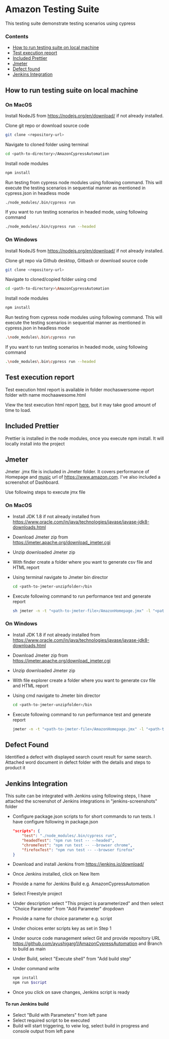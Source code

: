 # Amazon Testing Suite

This testing suite demonstrate testing scenarios using cypress

### Contents

- [How to run testing suite on local machine](#-how-to-run-testing-suite-on-local-machine)
- [Test execution report](#test-execution-report)
- [Included Prettier](#included-prettier)
- [Jmeter](#jmeter)
- [Defect found](#defect-found)
- [Jenkins Integration](#jenkins-integration)

## How to run testing suite on local machine

### On MacOS

Install NodeJS from https://nodejs.org/en/download/ if not already installed.

Clone git repo or download source code

```bash
git clone <repository-url>
```

Navigate to cloned folder using terminal

```bash
cd <path-to-directory>/AmazonCypressAutomation
```

Install node modules

```bash
npm install
```

Run testing from cypress node modules using following command. This will execute the testing scenarios in sequential manner as mentioned in cypress.json in headless mode

```bash
./node_modules/.bin/cypress run
```

If you want to run testing scenarios in headed mode, using following command

```bash
./node_modules/.bin/cypress run --headed
```

### On Windows

Install NodeJS from https://nodejs.org/en/download/ if not already installed.

Clone git repo via Github desktop, Gitbash or download source code

```bash
git clone <repository-url>
```

Navigate to cloned/copied folder using cmd

```bash
cd <path-to-directory>\AmazonCypressAutomation
```

Install node modules

```bash
npm install
```

Run testing from cypress node modules using following command. This will execute the testing scenarios in sequential manner as mentioned in cypress.json in headless mode

```bash
.\node_modules\.bin\cypress run
```

If you want to run testing scenarios in headed mode, using following command

```bash
.\node_modules\.bin\cypress run --headed
```

## Test execution report

Test execution html report is available in folder mochaswersome-report folder with name mochaawesome.html

View the test execution html report <a href="https://htmlpreview.github.io/?https://github.com/ayushigarg1/AmazonCypressAutomation/blob/main/mochawesome-report/mochawesome.html" target="_blank">here</a>, but it may take good amount of time to load.

## Included Prettier

Prettier is installed in the node modules, once you execute npm install. It will locally install into the project

## Jmeter

Jmeter .jmx file is included in Jmeter folder. It covers performance of Homepage and <a href="https://www.amazon.com/music" target="_blank">music</a> url of https://www.amazon.com. I've also included a screenshot of Dashboard.

Use following steps to execute jmx file

### On MacOS

- Install JDK 1.8 if not already installed from https://www.oracle.com/in/java/technologies/javase/javase-jdk8-downloads.html
- Download Jmeter zip from https://jmeter.apache.org/download_jmeter.cgi
- Unzip downloaded Jmeter zip
- With finder create a folder where you want to generate csv file and HTML report
- Using terminal navigate to Jmeter bin director

  ```bash
  cd <path-to-jmeter-unzipfolder>/bin
  ```

- Execute following command to run performance test and generate report

  ```bash
  sh jmeter -n -t "<path-to-jmeter-file>/AmazonHomepage.jmx" -l "<path-to-generate-report>/test1.csv" -e -o "<path-to-generate-html-report>"
  ```

### On Windows

- Install JDK 1.8 if not already installed from https://www.oracle.com/in/java/technologies/javase/javase-jdk8-downloads.html
- Download Jmeter zip from https://jmeter.apache.org/download_jmeter.cgi
- Unzip downloaded Jmeter zip
- With file explorer create a folder where you want to generate csv file and HTML report
- Using cmd navigate to Jmeter bin director

  ```bash
  cd <path-to-jmeter-unzipfolder>/bin
  ```

- Execute following command to run performance test and generate report

  ```bash
  jmeter -n -t "<path-to-jmeter-file>/AmazonHomepage.jmx" -l "<path-to-generate-report>/test1.csv" -e -o "<path-to-generate-html-report>"
  ```

## Defect Found

Identified a defect with displayed search count result for same search. Attached word document in defect folder with the details and steps to product it

## Jenkins Integration

This suite can be integrated with Jenkins using following steps, I have attached the screenshot of Jenkins integrations in "jenkins-screenshots" folder

- Configure package.json scripts to for short commands to run tests. I have configure following in package.json

  ```json
  "scripts": {
      "test": "./node_modules/.bin/cypress run",
      "headedTest": "npm run test -- --headed",
      "chromeTest": "npm run test -- --browser chrome",
      "firefoxTest": "npm run test -- --browser firefox"
  }
  ```

- Download and install Jenkins from https://jenkins.io/download/
- Once Jenkins installed, click on New Item
- Provide a name for Jenkins Build e.g. AmazonCypressAutomation
- Select Freestyle project
- Under description select "This project is parameterized" and then select "Choice Parameter" from "Add Parameter" dropdown
- Provide a name for choice parameter e.g. script
- Under choices enter scripts key as set in Step 1
- Under source code management select Git and provide repository URL https://github.com/ayushigarg1/AmazonCypressAutomation and Branch to build as main
- Under Build, select "Execute shell" from "Add build step"
- Under command write
  ```bash
  npm install
  npm run $script
  ```
- Once you click on save changes, Jenkins script is ready

#### To run Jenkins build
- Select "Build with Parameters" from left pane
- Select required script to be executed
- Build will start triggering, to veiw log, select build in progress and console output from left pane